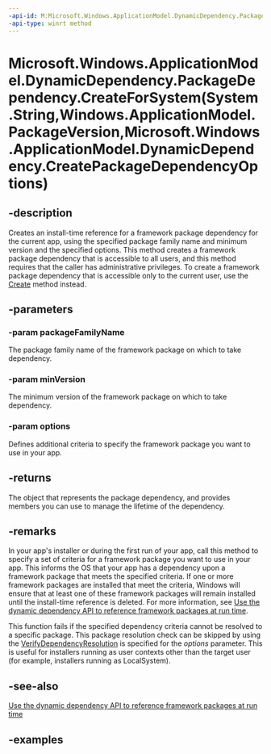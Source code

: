 ```yaml
---
-api-id: M:Microsoft.Windows.ApplicationModel.DynamicDependency.PackageDependency.CreateForSystem(System.String,Windows.ApplicationModel.PackageVersion,Microsoft.Windows.ApplicationModel.DynamicDependency.CreatePackageDependencyOptions)
-api-type: winrt method
---
```


# Microsoft.Windows.ApplicationModel.DynamicDependency.PackageDependency.CreateForSystem(System.String,Windows.ApplicationModel.PackageVersion,Microsoft.Windows.ApplicationModel.DynamicDependency.CreatePackageDependencyOptions)

<!--
public static Microsoft.Windows.ApplicationModel.DynamicDependency.PackageDependency CreateForSystem (string packageFamilyName, Windows.ApplicationModel.PackageVersion minVersion, Microsoft.Windows.ApplicationModel.DynamicDependency.CreatePackageDependencyOptions options);
-->


## -description

Creates an install-time reference for a framework package dependency for the current app, using the specified package family name and minimum version and the specified options. This method creates a framework package dependency that is accessible to all users, and this method requires that the caller has administrative privileges. To create a framework package dependency that is accessible only to the current user, use the [Create](/windows/windows-app-sdk/api/winrt/microsoft.windows.applicationmodel.dynamicdependency.packagedependency.create) method instead.

## -parameters

### -param packageFamilyName

The package family name of the framework package on which to take dependency.

### -param minVersion

The minimum version of the framework package on which to take dependency.

### -param options

Defines additional criteria to specify the framework package you want to use in your app.

## -returns

The object that represents the package dependency, and provides members you can use to manage the lifetime of the dependency.

## -remarks

In your app's installer or during the first run of your app, call this method to specify a set of criteria for a framework package you want to use in your app. This informs the OS that your app has a dependency upon a framework package that meets the specified criteria. If one or more framework packages are installed that meet the criteria, Windows will ensure that at least one of these framework packages will remain installed until the install-time reference is deleted. For more information, see [Use the dynamic dependency API to reference framework packages at run time](/windows/apps/desktop/modernize/framework-packages/use-the-dynamic-dependency-api).

This function fails if the specified dependency criteria cannot be resolved to a specific package. This package resolution check can be skipped by using the [VerifyDependencyResolution](createpackagedependencyoptions_verifydependencyresolution.md) is specified for the *options* parameter. This is useful for installers running as user contexts other than the target user (for example, installers running as LocalSystem).

## -see-also

[Use the dynamic dependency API to reference framework packages at run time](/windows/apps/desktop/modernize/framework-packages/use-the-dynamic-dependency-api)

## -examples


